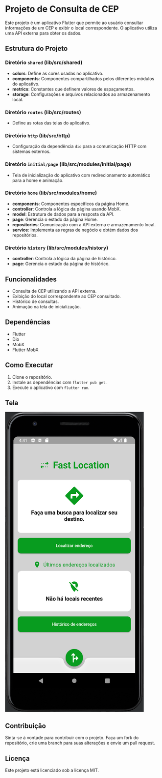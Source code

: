 # Projeto de Consulta de CEP

Este projeto é um aplicativo Flutter que permite ao usuário consultar informações de um CEP e exibir o local correspondente. O aplicativo utiliza uma API externa para obter os dados.

## Estrutura do Projeto

### Diretório `shared` (lib/src/shared)
- **colors**: Define as cores usadas no aplicativo.
- **components**: Componentes compartilhados pelos diferentes módulos do aplicativo.
- **metrics**: Constantes que definem valores de espaçamentos.
- **storage**: Configurações e arquivos relacionados ao armazenamento local.

### Diretório `routes` (lib/src/routes)
- Define as rotas das telas do aplicativo.

### Diretório `http` (lib/src/http)
- Configuração da dependência `dio` para a comunicação HTTP com sistemas externos.

### Diretório `initial/page` (lib/src/modules/initial/page)
- Tela de inicialização do aplicativo com redirecionamento automático para a home e animação.

### Diretório `home` (lib/src/modules/home)
- **components**: Componentes específicos da página Home.
- **controller**: Controla a lógica da página usando MobX.
- **model**: Estrutura de dados para a resposta da API.
- **page**: Gerencia o estado da página Home.
- **repositories**: Comunicação com a API externa e armazenamento local.
- **service**: Implementa as regras de negócio e obtém dados dos repositórios.

### Diretório `history` (lib/src/modules/history)
- **controller**: Controla a lógica da página de histórico.
- **page**: Gerencia o estado da página de histórico.

## Funcionalidades
- Consulta de CEP utilizando a API externa.
- Exibição do local correspondente ao CEP consultado.
- Histórico de consultas.
- Animação na tela de inicialização.

## Dependências
- Flutter
- Dio
- MobX
- Flutter MobX

## Como Executar
1. Clone o repositório.
2. Instale as dependências com `flutter pub get`.
3. Execute o aplicativo com `flutter run`.

## Tela

<img src="/assets/readme/front.png">

## Contribuição
Sinta-se à vontade para contribuir com o projeto. Faça um fork do repositório, crie uma branch para suas alterações e envie um pull request.

## Licença
Este projeto está licenciado sob a licença MIT.

